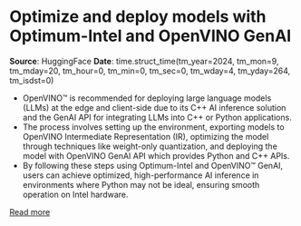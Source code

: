 # Optimize and deploy models with Optimum-Intel and OpenVINO GenAI

**Source**: HuggingFace
**Date**: time.struct_time(tm_year=2024, tm_mon=9, tm_mday=20, tm_hour=0, tm_min=0, tm_sec=0, tm_wday=4, tm_yday=264, tm_isdst=0)

- OpenVINO™ is recommended for deploying large language models (LLMs) at the edge and client-side due to its C++ AI inference solution and the GenAI API for integrating LLMs into C++ or Python applications.
- The process involves setting up the environment, exporting models to OpenVINO Intermediate Representation (IR), optimizing the model through techniques like weight-only quantization, and deploying the model with OpenVINO GenAI API which provides Python and C++ APIs.
- By following these steps using Optimum-Intel and OpenVINO™ GenAI, users can achieve optimized, high-performance AI inference in environments where Python may not be ideal, ensuring smooth operation on Intel hardware.

[Read more](https://huggingface.co/blog/deploy-with-openvino)
